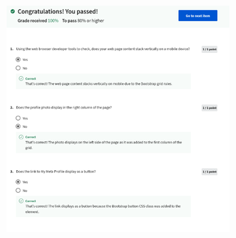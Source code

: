 ![](/learning/meta-front-end-developer-professional-certificate/C1-Introduction-to-front-end-development/Module4/q1-improve-webpage-with-bootstrap/ss1.png)